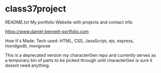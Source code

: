 # class37project
README.txt
My portfolio Website with projects and contact info

https://www.daniel-bennett-portfolio.com

How It's Made:
Tech used: HTML, CSS, JavaScript, ejs, express, mondgodb, mongoose

This is a deprecated version my characterGen repo and currently serves as a temporary bin of parts to be picked through
until characterGen is sure it doesnt need anything.

